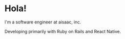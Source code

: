 # Hola!
I'm a software engineer at aisaac, inc.

Developing primarily with Ruby on Rails and React Native.
